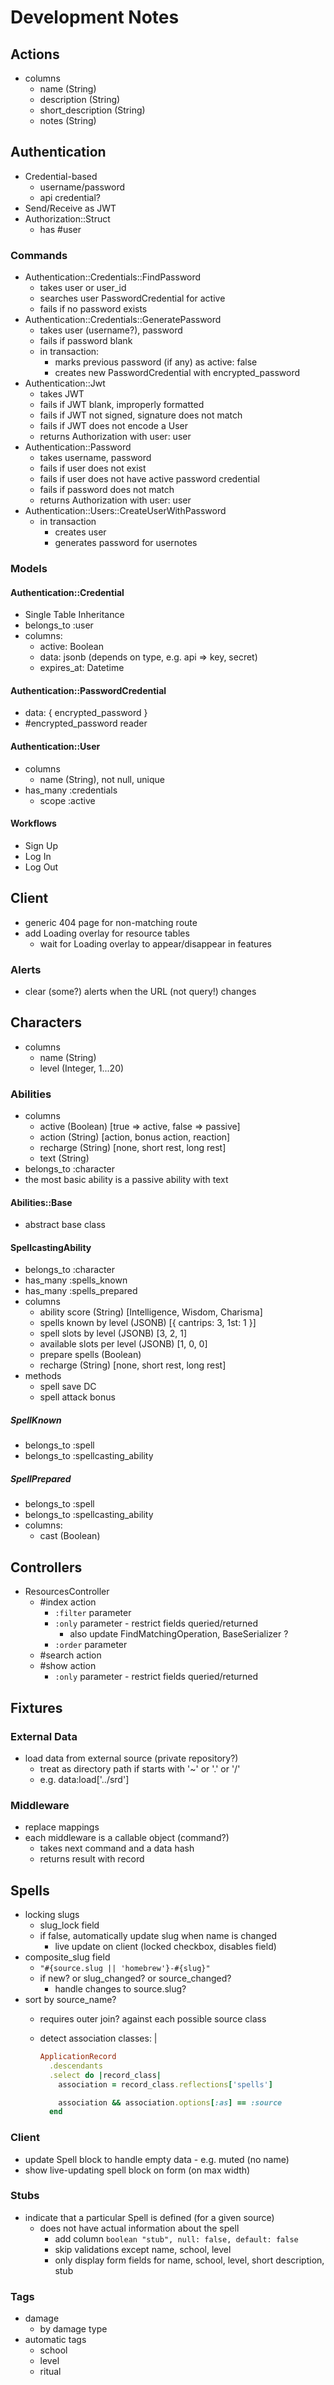 # Development Notes

## Actions

- columns
  - name (String)
  - description (String)
  - short_description (String)
  - notes (String)

## Authentication

- Credential-based
  - username/password
  - api credential?
- Send/Receive as JWT
- Authorization::Struct
  - has #user

### Commands

- Authentication::Credentials::FindPassword
  - takes user or user_id
  - searches user PasswordCredential for active
  - fails if no password exists
- Authentication::Credentials::GeneratePassword
  - takes user (username?), password
  - fails if password blank
  - in transaction:
    - marks previous password (if any) as active: false
    - creates new PasswordCredential with encrypted_password
- Authentication::Jwt
  - takes JWT
  - fails if JWT blank, improperly formatted
  - fails if JWT not signed, signature does not match
  - fails if JWT does not encode a User
  - returns Authorization with user: user
- Authentication::Password
  - takes username, password
  - fails if user does not exist
  - fails if user does not have active password credential
  - fails if password does not match
  - returns Authorization with user: user
- Authentication::Users::CreateUserWithPassword
  - in transaction
    - creates user
    - generates password for usernotes

### Models

#### Authentication::Credential

- Single Table Inheritance
- belongs_to :user
- columns:
  - active: Boolean
  - data: jsonb (depends on type, e.g. api => key, secret)
  - expires_at: Datetime

#### Authentication::PasswordCredential

- data: { encrypted_password }
- #encrypted_password reader

#### Authentication::User

- columns
  - name (String), not null, unique
- has_many :credentials
  - scope :active

#### Workflows

- Sign Up
- Log In
- Log Out

## Client

- generic 404 page for non-matching route
- add Loading overlay for resource tables
  - wait for Loading overlay to appear/disappear in features

### Alerts

- clear (some?) alerts when the URL (not query!) changes

## Characters

- columns
  - name (String)
  - level (Integer, 1...20)

### Abilities

- columns
  - active (Boolean) [true => active, false => passive]
  - action (String) [action, bonus action, reaction]
  - recharge (String) [none, short rest, long rest]
  - text (String)
- belongs_to :character
- the most basic ability is a passive ability with text

#### Abilities::Base

- abstract base class

#### SpellcastingAbility

- belongs_to :character
- has_many :spells_known
- has_many :spells_prepared
- columns
  - ability score (String) [Intelligence, Wisdom, Charisma]
  - spells known by level (JSONB) [{ cantrips: 3, 1st: 1 }]
  - spell slots by level (JSONB) [3, 2, 1]
  - available slots per level (JSONB) [1, 0, 0]
  - prepare spells (Boolean)
  - recharge (String) [none, short rest, long rest]
- methods
  - spell save DC
  - spell attack bonus

##### SpellKnown

- belongs_to :spell
- belongs_to :spellcasting_ability

##### SpellPrepared

- belongs_to :spell
- belongs_to :spellcasting_ability
- columns:
  - cast (Boolean)

## Controllers

- ResourcesController
  - #index action
    - `:filter` parameter
    - `:only` parameter - restrict fields queried/returned
      - also update FindMatchingOperation, BaseSerializer ?
    - `:order` parameter
  - #search action
  - #show action
    - `:only` parameter - restrict fields queried/returned

## Fixtures

### External Data

- load data from external source (private repository?)
  - treat as directory path if starts with '~' or '.' or '/'
  - e.g. data:load['../srd']

### Middleware

- replace mappings
- each middleware is a callable object (command?)
  - takes next command and a data hash
  - returns result with record

## Spells

- locking slugs
  - slug_lock field
  - if false, automatically update slug when name is changed
    - live update on client (locked checkbox, disables field)
- composite_slug field
  - `"#{source.slug || 'homebrew'}-#{slug}"`
  - if new? or slug_changed? or source_changed?
    - handle changes to source.slug?
- sort by source_name?
  - requires outer join? against each possible source class
  - detect association classes: |

    ```ruby
    ApplicationRecord
      .descendants
      .select do |record_class|
        association = record_class.reflections['spells']

        association && association.options[:as] == :source
      end
    ```

### Client

- update Spell block to handle empty data - e.g. muted (no name)
- show live-updating spell block on form (on max width)

### Stubs

- indicate that a particular Spell is defined (for a given source)
  - does not have actual information about the spell
    - add column `boolean "stub", null: false, default: false`
    - skip validations except name, school, level
    - only display form fields for name, school, level, short description, stub

### Tags

- damage
  - by damage type
- automatic tags
  - school
  - level
  - ritual
